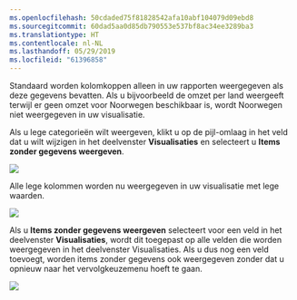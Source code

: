 ```yaml
---
ms.openlocfilehash: 50cdaded75f81828542afa10abf104079d09ebd8
ms.sourcegitcommit: 60dad5aa0d85db790553e537bf8ac34ee3289ba3
ms.translationtype: HT
ms.contentlocale: nl-NL
ms.lasthandoff: 05/29/2019
ms.locfileid: "61396858"
---
```

Standaard worden kolomkoppen alleen in uw rapporten weergegeven als deze gegevens bevatten. Als u bijvoorbeeld de omzet per land weergeeft terwijl er geen omzet voor Noorwegen beschikbaar is, wordt Noorwegen niet weergegeven in uw visualisatie.

Als u lege categorieën wilt weergeven, klikt u op de pijl-omlaag in het veld dat u wilt wijzigen in het deelvenster **Visualisaties** en selecteert u **Items zonder gegevens weergeven**.

![](media/3-11c-display-empty-categories/3-11c_1.png)

Alle lege kolommen worden nu weergegeven in uw visualisatie met lege waarden.

![](media/3-11c-display-empty-categories/3-11c_2.png)

Als u **Items zonder gegevens weergeven** selecteert voor een veld in het deelvenster **Visualisaties**, wordt dit toegepast op alle velden die worden weergegeven in het deelvenster Visualisaties. Als u dus nog een veld toevoegt, worden items zonder gegevens ook weergegeven zonder dat u opnieuw naar het vervolgkeuzemenu hoeft te gaan.

![](media/3-11c-display-empty-categories/3-11c_3.png)

